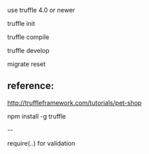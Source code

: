 use truffle 4.0 or newer

truffle init

truffle compile

truffle develop

migrate reset

reference:
---------
http://truffleframework.com/tutorials/pet-shop

npm install -g truffle



--

require(..) for validation


